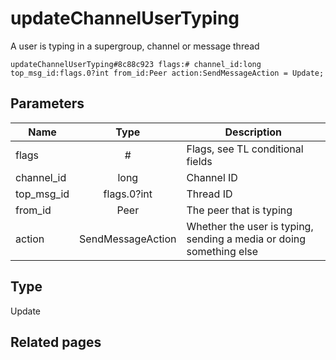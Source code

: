 # updateChannelUserTyping
A user is typing in a supergroup, channel or message thread

```
updateChannelUserTyping#8c88c923 flags:# channel_id:long top_msg_id:flags.0?int from_id:Peer action:SendMessageAction = Update;
```

## Parameters
| Name | Type | Description |
| ---- | :----: | ----------- |
| flags | # | Flags, see TL conditional fields |
| channel_id | long | Channel ID |
| top_msg_id | flags.0?int | Thread ID |
| from_id | Peer | The peer that is typing |
| action | SendMessageAction | Whether the user is typing, sending a media or doing something else |


## Type
Update

## Related pages
